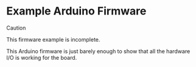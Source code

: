 # Example Arduino Firmware

> [!CAUTION]
> This firmware example is incomplete.

This Arduino firmware is just barely enough to show that all the hardware I/O is working for the board.

